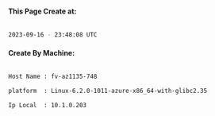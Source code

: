 
   
#### This Page Create at:

```bash

2023-09-16 - 23:48:08 UTC

```

#### Create By Machine:

```bash

Host Name : fv-az1135-748

platform  : Linux-6.2.0-1011-azure-x86_64-with-glibc2.35

Ip Local  : 10.1.0.203

```

